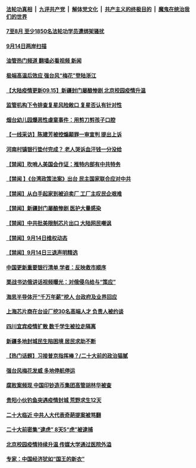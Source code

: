 ####  [法轮功真相](../../../../basic/blob/master/README.md?t=09151031) &nbsp;|&nbsp; [九评共产党](../../../../9ping.md/blob/master/README.md?t=09151031) &nbsp;|&nbsp; [解体党文化](../../../../jtdwh.md/blob/master/README.md?t=09151031)  &nbsp;|&nbsp; [共产主义的终极目的](../../../../gczydzjmd.md/blob/master/README.md?t=09151031) &nbsp;|&nbsp; [魔鬼在统治我们的世界](../../../../mgztzwmdsj.md/blob/master/README.md?t=09151031) 

#### [7至8月 至少1850名法轮功学员遭绑架骚扰](../pages/prog204/a103528509.md?t=09151031) 

#### [9月14日两岸扫描](../pages/prog204/a103528420.md?t=09151031) 

#### [油管热门频道 翻墙必看视频 新闻](http://45.76.130.85:81/youtube.html?09151031)

#### [极端高温后效应 强台风“梅花”登陆浙江](../pages/prog204/a103528414.md?t=09151031) 

#### [【大陆疫情更新09.15】新疆封门屡酿惨剧 北京校园疫情升温](../pages/prog204/a103516523.md?t=09151031) 


#### [监管机构下令排查复星风险敞口 复星否认有针对性](../pages/prog204/a103528331.md?t=09151031) 

#### [烟台幼儿园爆恶性虐童事件：用剪刀剪孩子口腔](../pages/prog204/a103528292.md?t=09151031) 

#### [【一线采访】陈建芳被控煽颠罪一审宣判 提出上诉](../pages/prog204/a103528233.md?t=09151031) 

#### [河南村镇银行垫付完成？ 老人哭诉血汗钱一分没给](../pages/prog204/a103528163.md?t=09151031) 

#### [【禁闻】吹哨人美国会作证：推特内部有中共特务](../pages/prog204/a103528103.md?t=09151031) 

#### [【禁闻 】《台湾政策法案》出台 民主国家联合应对中共](../pages/prog204/a103528101.md?t=09151031) 

#### [【禁闻】从白手起家到被迫卖厂 工厂主叹民企艰难](../pages/prog204/a103528106.md?t=09151031) 

#### [【禁闻】新疆封门屡酿惨剧 医护大量感染](../pages/prog204/a103528097.md?t=09151031) 

#### [【禁闻】中共批美限制芯片出口 大陆网民嘲讽](../pages/prog204/a103528090.md?t=09151031) 

#### [【禁闻】9月14日维权动态](../pages/prog204/a103528092.md?t=09151031) 

#### [【禁闻】9月14日三退声明精选](../pages/prog204/a103528094.md?t=09151031) 

#### [中国更新重要银行清单 学者：反映救市顺序](../pages/prog204/a103527987.md?t=09151031) 

#### [栗战书访俄讲话视频曝光：对俄侵乌给与“策应”](../pages/prog204/a103527981.md?t=09151031) 

#### [海思半导体开“千万年薪”挖人 台政府及业界回应](../pages/prog204/a103527967.md?t=09151031) 

#### [上海芯片商在台设厂挖30名高端人才 负责人被约谈](../pages/prog204/a103527953.md?t=09151031) 

#### [四川宜宾疫情扩散 数千学生被拉走隔离](../pages/prog204/a103527862.md?t=09151031) 

#### [新疆多地封城民生陷困境 居民求助不断](../pages/prog204/a103527860.md?t=09151031) 

#### [【热门话题】习接普京指挥棒？/二十大前的政治猫腻](../pages/prog204/a103527834.md?t=09151031) 

#### [强台风梅花发威 多地停航停运](../pages/prog204/a103527854.md?t=09151031) 

#### [腐败案频现 中国印钞造币集团高管胡林华被查](../pages/prog204/a103527813.md?t=09151031) 

#### [贵阳小伙钓鱼突遇疫情封城 荒野求生12天](../pages/prog204/a103527827.md?t=09151031) 

#### [二十大临近 中共人大代表奇葩提案被骂翻](../pages/prog204/a103527812.md?t=09151031) 

#### [二十大前密集“逮虎” 8天5“虎”被逮捕](../pages/prog204/a103527809.md?t=09151031) 

#### [北京校园疫情持续升温 传媒大学通过医院外溢](../pages/prog204/a103527768.md?t=09151031) 

#### [专家：中国经济犹如“国王的新衣”](../pages/prog204/a103527773.md?t=09151031) 

<img src='http://gfw-breaker.win/goodnews/indexes/prog204.md' width='0px' height='0px'/>
